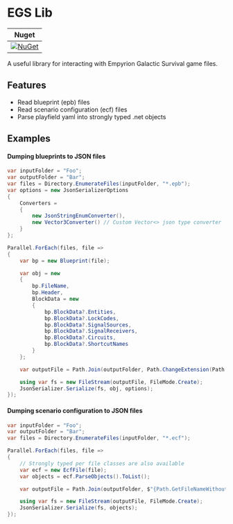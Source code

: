 # EGS Lib
| Nuget |
| ----- |
| [![NuGet](https://img.shields.io/nuget/v/EgsLib.svg)](https://www.nuget.org/packages/EgsLib/)


A useful library for interacting with Empyrion Galactic Survival game files.

## Features
- Read blueprint (epb) files
- Read scenario configuration (ecf) files
- Parse playfield yaml into strongly typed .net objects

## Examples

#### Dumping blueprints to JSON files
```cs
var inputFolder = "Foo";
var outputFolder = "Bar";
var files = Directory.EnumerateFiles(inputFolder, "*.epb");
var options = new JsonSerializerOptions
{
    Converters =
    {
        new JsonStringEnumConverter(),
        new Vector3Converter() // Custom Vector<> json type converter
    }
};

Parallel.ForEach(files, file =>
{
    var bp = new Blueprint(file);

    var obj = new
    {
        bp.FileName,
        bp.Header,
        BlockData = new
        {
            bp.BlockData?.Entities,
            bp.BlockData?.LockCodes,
            bp.BlockData?.SignalSources,
            bp.BlockData?.SignalReceivers,
            bp.BlockData?.Circuits,
            bp.BlockData?.ShortcutNames
        }
    };

    var outputFile = Path.Join(outputFolder, Path.ChangeExtension(Path.GetFileName(file), "json"));

    using var fs = new FileStream(outputFile, FileMode.Create);
    JsonSerializer.Serialize(fs, obj, options);
});
```

#### Dumping scenario configuration to JSON files
```cs
var inputFolder = "Foo";
var outputFolder = "Bar";
var files = Directory.EnumerateFiles(inputFolder, "*.ecf");

Parallel.ForEach(files, file =>
{
    // Strongly typed per file classes are also available
    var ecf = new EcfFile(file);
    var objects = ecf.ParseObjects().ToList();

    var outputFile = Path.Join(outputFolder, $"{Path.GetFileNameWithoutExtension(ecf.FileName)}.json");

    using var fs = new FileStream(outputFile, FileMode.Create);
    JsonSerializer.Serialize(fs, objects);
});
```